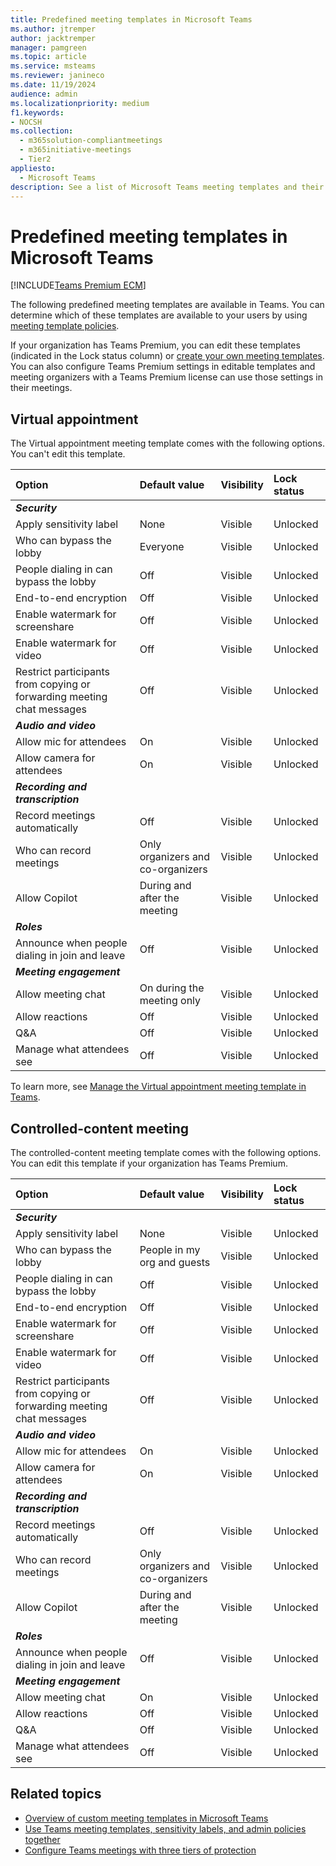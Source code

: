 ```yaml
---
title: Predefined meeting templates in Microsoft Teams
ms.author: jtremper
author: jacktremper
manager: pamgreen
ms.topic: article
ms.service: msteams
ms.reviewer: janineco
ms.date: 11/19/2024
audience: admin
ms.localizationpriority: medium
f1.keywords:
- NOCSH
ms.collection: 
  - m365solution-compliantmeetings
  - m365initiative-meetings
  - Tier2
appliesto: 
  - Microsoft Teams
description: See a list of Microsoft Teams meeting templates and their settings.
---
```


# Predefined meeting templates in Microsoft Teams

[!INCLUDE[Teams Premium ECM](includes/teams-premium-ecm.md)]

The following predefined meeting templates are available in Teams. You can determine which of these templates are available to your users by using [meeting template policies](manage-meeting-templates.md).

If your organization has Teams Premium, you can edit these templates (indicated in the Lock status column) or [create your own meeting templates](create-custom-meeting-template.md). You can also configure Teams Premium settings in editable templates and meeting organizers with a Teams Premium license can use those settings in their meetings.

## Virtual appointment

The Virtual appointment meeting template comes with the following options. You can't edit this template.

|Option|Default value|Visibility|Lock status|
|:-----|:------------|:---------|:----------|
|***Security***||||
|Apply sensitivity label|None|Visible|Unlocked|
|Who can bypass the lobby|Everyone|Visible|Unlocked|
|People dialing in can bypass the lobby|Off|Visible|Unlocked|
|End-to-end encryption|Off|Visible|Unlocked|
|Enable watermark for screenshare|Off|Visible|Unlocked|
|Enable watermark for video|Off|Visible|Unlocked|
|Restrict participants from copying or forwarding meeting chat messages|Off|Visible|Unlocked|
|***Audio and video***||||
|Allow mic for attendees|On|Visible|Unlocked|
|Allow camera for attendees|On|Visible|Unlocked|
|***Recording and transcription***||||
|Record meetings automatically|Off|Visible|Unlocked|
|Who can record meetings|Only organizers and co-organizers|Visible|Unlocked|
|Allow Copilot|During and after the meeting|Visible|Unlocked|
|***Roles***||||
|Announce when people dialing in join and leave|Off|Visible|Unlocked|
|***Meeting engagement***||||
|Allow meeting chat|On during the meeting only|Visible|Unlocked|
|Allow reactions|Off|Visible|Unlocked|
|Q&A|Off|Visible|Unlocked|
|Manage what attendees see|Off|Visible|Unlocked|

To learn more, see [Manage the Virtual appointment meeting template in Teams](virtual-appointment-meeting-template.md).

## Controlled-content meeting

The controlled-content meeting template comes with the following options. You can edit this template if your organization has Teams Premium.

|Option|Default value|Visibility|Lock status|
|:-----|:------------|:---------|:----------|
|***Security***||||
|Apply sensitivity label|None|Visible|Unlocked|
|Who can bypass the lobby|People in my org and guests|Visible|Unlocked|
|People dialing in can bypass the lobby|Off|Visible|Unlocked|
|End-to-end encryption|Off|Visible|Unlocked|
|Enable watermark for screenshare|Off|Visible|Unlocked|
|Enable watermark for video|Off|Visible|Unlocked|
|Restrict participants from copying or forwarding meeting chat messages|Off|Visible|Unlocked|
|***Audio and video***||||
|Allow mic for attendees|On|Visible|Unlocked|
|Allow camera for attendees|On|Visible|Unlocked|
|***Recording and transcription***||||
|Record meetings automatically|Off|Visible|Unlocked|
|Who can record meetings|Only organizers and co-organizers|Visible|Unlocked|
|Allow Copilot|During and after the meeting|Visible|Unlocked|
|***Roles***||||
|Announce when people dialing in join and leave|Off|Visible|Unlocked|
|***Meeting engagement***||||
|Allow meeting chat|On|Visible|Unlocked|
|Allow reactions|Off|Visible|Unlocked|
|Q&A|Off|Visible|Unlocked|
|Manage what attendees see|Off|Visible|Unlocked|

## Related topics

- [Overview of custom meeting templates in Microsoft Teams](custom-meeting-templates-overview.md)
- [Use Teams meeting templates, sensitivity labels, and admin policies together](meeting-templates-sensitivity-labels-policies.md)
- [Configure Teams meetings with three tiers of protection](configure-meetings-three-tiers-protection.md)
